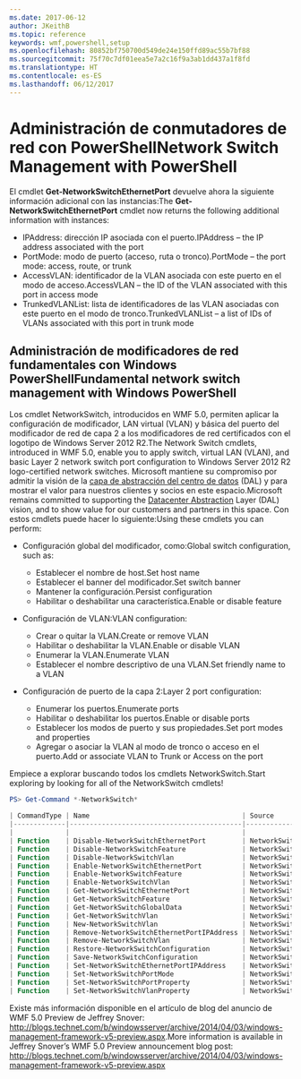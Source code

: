 ```yaml
---
ms.date: 2017-06-12
author: JKeithB
ms.topic: reference
keywords: wmf,powershell,setup
ms.openlocfilehash: 80852bf750700d549de24e150ffd89ac55b7bf88
ms.sourcegitcommit: 75f70c7df01eea5e7a2c16f9a3ab1dd437a1f8fd
ms.translationtype: HT
ms.contentlocale: es-ES
ms.lasthandoff: 06/12/2017
---
```

# <a name="network-switch-management-with-powershell"></a><span data-ttu-id="db69e-102">Administración de conmutadores de red con PowerShell</span><span class="sxs-lookup"><span data-stu-id="db69e-102">Network Switch Management with PowerShell</span></span>

<span data-ttu-id="db69e-103">El cmdlet **Get-NetworkSwitchEthernetPort** devuelve ahora la siguiente información adicional con las instancias:</span><span class="sxs-lookup"><span data-stu-id="db69e-103">The **Get-NetworkSwitchEthernetPort** cmdlet now returns the following additional information with instances:</span></span>

- <span data-ttu-id="db69e-104">IPAddress: dirección IP asociada con el puerto.</span><span class="sxs-lookup"><span data-stu-id="db69e-104">IPAddress – the IP address associated with the port</span></span>
- <span data-ttu-id="db69e-105">PortMode: modo de puerto (acceso, ruta o tronco).</span><span class="sxs-lookup"><span data-stu-id="db69e-105">PortMode – the port mode: access, route, or trunk</span></span>
- <span data-ttu-id="db69e-106">AccessVLAN: identificador de la VLAN asociada con este puerto en el modo de acceso.</span><span class="sxs-lookup"><span data-stu-id="db69e-106">AccessVLAN – the ID of the VLAN associated with this port in access mode</span></span>
- <span data-ttu-id="db69e-107">TrunkedVLANList: lista de identificadores de las VLAN asociadas con este puerto en el modo de tronco.</span><span class="sxs-lookup"><span data-stu-id="db69e-107">TrunkedVLANList – a list of IDs of VLANs associated with this port in trunk mode</span></span>

## <a name="fundamental-network-switch-management-with-windows-powershell"></a><span data-ttu-id="db69e-108">Administración de modificadores de red fundamentales con Windows PowerShell</span><span class="sxs-lookup"><span data-stu-id="db69e-108">Fundamental network switch management with Windows PowerShell</span></span>

<span data-ttu-id="db69e-109">Los cmdlet NetworkSwitch, introducidos en WMF 5.0, permiten aplicar la configuración de modificador, LAN virtual (VLAN) y básica del puerto del modificador de red de capa 2 a los modificadores de red certificados con el logotipo de Windows Server 2012 R2.</span><span class="sxs-lookup"><span data-stu-id="db69e-109">The Network Switch cmdlets, introduced in WMF 5.0, enable you to apply switch, virtual LAN (VLAN), and basic Layer 2 network switch port configuration to Windows Server 2012 R2 logo-certified network switches.</span></span> <span data-ttu-id="db69e-110">Microsoft mantiene su compromiso por admitir la visión de la [capa de abstracción del centro de datos](http://technet.microsoft.com/en-us/cloud/dal.aspx) (DAL) y para mostrar el valor para nuestros clientes y socios en este espacio.</span><span class="sxs-lookup"><span data-stu-id="db69e-110">Microsoft remains committed to supporting the [Datacenter Abstraction](http://technet.microsoft.com/en-us/cloud/dal.aspx) Layer (DAL) vision, and to show value for our customers and partners in this space.</span></span> <span data-ttu-id="db69e-111">Con estos cmdlets puede hacer lo siguiente:</span><span class="sxs-lookup"><span data-stu-id="db69e-111">Using these cmdlets you can perform:</span></span>

- <span data-ttu-id="db69e-112">Configuración global del modificador, como:</span><span class="sxs-lookup"><span data-stu-id="db69e-112">Global switch configuration, such as:</span></span>
    - <span data-ttu-id="db69e-113">Establecer el nombre de host.</span><span class="sxs-lookup"><span data-stu-id="db69e-113">Set host name</span></span>
    - <span data-ttu-id="db69e-114">Establecer el banner del modificador.</span><span class="sxs-lookup"><span data-stu-id="db69e-114">Set switch banner</span></span>
    - <span data-ttu-id="db69e-115">Mantener la configuración.</span><span class="sxs-lookup"><span data-stu-id="db69e-115">Persist configuration</span></span>
    - <span data-ttu-id="db69e-116">Habilitar o deshabilitar una característica.</span><span class="sxs-lookup"><span data-stu-id="db69e-116">Enable or disable feature</span></span>

- <span data-ttu-id="db69e-117">Configuración de VLAN:</span><span class="sxs-lookup"><span data-stu-id="db69e-117">VLAN configuration:</span></span>
    - <span data-ttu-id="db69e-118">Crear o quitar la VLAN.</span><span class="sxs-lookup"><span data-stu-id="db69e-118">Create or remove VLAN</span></span>
    - <span data-ttu-id="db69e-119">Habilitar o deshabilitar la VLAN.</span><span class="sxs-lookup"><span data-stu-id="db69e-119">Enable or disable VLAN</span></span>
    - <span data-ttu-id="db69e-120">Enumerar la VLAN.</span><span class="sxs-lookup"><span data-stu-id="db69e-120">Enumerate VLAN</span></span>
    - <span data-ttu-id="db69e-121">Establecer el nombre descriptivo de una VLAN.</span><span class="sxs-lookup"><span data-stu-id="db69e-121">Set friendly name to a VLAN</span></span>

- <span data-ttu-id="db69e-122">Configuración de puerto de la capa 2:</span><span class="sxs-lookup"><span data-stu-id="db69e-122">Layer 2 port configuration:</span></span>
    - <span data-ttu-id="db69e-123">Enumerar los puertos.</span><span class="sxs-lookup"><span data-stu-id="db69e-123">Enumerate ports</span></span>
    - <span data-ttu-id="db69e-124">Habilitar o deshabilitar los puertos.</span><span class="sxs-lookup"><span data-stu-id="db69e-124">Enable or disable ports</span></span>
    - <span data-ttu-id="db69e-125">Establecer los modos de puerto y sus propiedades.</span><span class="sxs-lookup"><span data-stu-id="db69e-125">Set port modes and properties</span></span>
    - <span data-ttu-id="db69e-126">Agregar o asociar la VLAN al modo de tronco o acceso en el puerto.</span><span class="sxs-lookup"><span data-stu-id="db69e-126">Add or associate VLAN to Trunk or Access on the port</span></span>

<span data-ttu-id="db69e-127">Empiece a explorar buscando todos los cmdlets NetworkSwitch.</span><span class="sxs-lookup"><span data-stu-id="db69e-127">Start exploring by looking for all of the NetworkSwitch cmdlets!</span></span>

```powershell
PS> Get-Command *-NetworkSwitch*

| CommandType | Name                                      | Source        |
|-------------|-------------------------------------------|---------------|
|             |                                           |               |
| Function    | Disable-NetworkSwitchEthernetPort         | NetworkSwitch |
| Function    | Disable-NetworkSwitchFeature              | NetworkSwitch |
| Function    | Disable-NetworkSwitchVlan                 | NetworkSwitch |
| Function    | Enable-NetworkSwitchEthernetPort          | NetworkSwitch |
| Function    | Enable-NetworkSwitchFeature               | NetworkSwitch |
| Function    | Enable-NetworkSwitchVlan                  | NetworkSwitch |
| Function    | Get-NetworkSwitchEthernetPort             | NetworkSwitch |
| Function    | Get-NetworkSwitchFeature                  | NetworkSwitch |
| Function    | Get-NetworkSwitchGlobalData               | NetworkSwitch |
| Function    | Get-NetworkSwitchVlan                     | NetworkSwitch |
| Function    | New-NetworkSwitchVlan                     | NetworkSwitch |
| Function    | Remove-NetworkSwitchEthernetPortIPAddress | NetworkSwitch |
| Function    | Remove-NetworkSwitchVlan                  | NetworkSwitch |
| Function    | Restore-NetworkSwitchConfiguration        | NetworkSwitch |
| Function    | Save-NetworkSwitchConfiguration           | NetworkSwitch |
| Function    | Set-NetworkSwitchEthernetPortIPAddress    | NetworkSwitch |
| Function    | Set-NetworkSwitchPortMode                 | NetworkSwitch |
| Function    | Set-NetworkSwitchPortProperty             | NetworkSwitch |
| Function    | Set-NetworkSwitchVlanProperty             | NetworkSwitch |
```

<span data-ttu-id="db69e-128">Existe más información disponible en el artículo de blog del anuncio de WMF 5.0 Preview de Jeffrey Snover: <http://blogs.technet.com/b/windowsserver/archive/2014/04/03/windows-management-framework-v5-preview.aspx>.</span><span class="sxs-lookup"><span data-stu-id="db69e-128">More information is available in Jeffrey Snover’s WMF 5.0 Preview announcement blog post: <http://blogs.technet.com/b/windowsserver/archive/2014/04/03/windows-management-framework-v5-preview.aspx></span></span>

